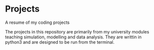 # Projects
A resume of my coding projects

The projects in this repository are primarily from my university modules teaching simulation, modelling and data analysis.
They are writtin in python3 and are designed to be run from the terminal.
